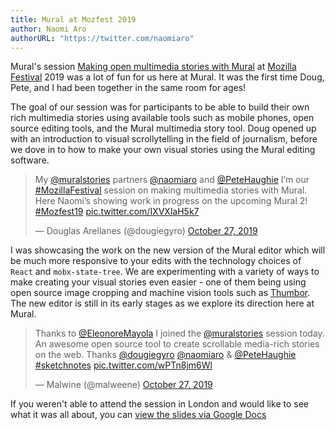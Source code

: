 ```yaml
---
title: Mural at Mozfest 2019
author: Naomi Aro
authorURL: "https://twitter.com/naomiaro"
---
```


Mural's session <a href="https://discourse.mozilla.org/t/making-open-multimedia-stories-with-mural/46613" target="_blank" rel="noopener noreferrer">Making open multimedia stories with Mural</a> at <a href="https://www.mozillafestival.org" target="_blank" rel="noopener noreferrer">Mozilla Festival</a> 2019 was a lot of fun for us here at Mural. It was the first time Doug, Pete, and I had been together in the same room for ages!

<!--truncate-->

The goal of our session was for participants to be able to build their own rich multimedia stories using available tools such as mobile phones, open source editing tools, and the Mural multimedia story tool. Doug opened up with an introduction to visual scrollytelling in the field of journalism, before we dove in to how to make your own visual stories using the Mural editing software.

<blockquote class="twitter-tweet"><p lang="en" dir="ltr">My <a href="https://twitter.com/muralstories?ref_src=twsrc%5Etfw">@muralstories</a> partners <a href="https://twitter.com/naomiaro?ref_src=twsrc%5Etfw">@naomiaro</a> and <a href="https://twitter.com/PeteHaughie?ref_src=twsrc%5Etfw">@PeteHaughie</a> I’m our <a href="https://twitter.com/hashtag/MozillaFestival?src=hash&amp;ref_src=twsrc%5Etfw">#MozillaFestival</a> session on making multimedia stories with Mural. Here Naomi’s showing work in progress on the upcoming Mural 2! <a href="https://twitter.com/hashtag/Mozfest19?src=hash&amp;ref_src=twsrc%5Etfw">#Mozfest19</a> <a href="https://t.co/IXVXlaH5k7">pic.twitter.com/IXVXlaH5k7</a></p>&mdash; Douglas Arellanes (@dougiegyro) <a href="https://twitter.com/dougiegyro/status/1188442479336525824?ref_src=twsrc%5Etfw">October 27, 2019</a></blockquote> <script async src="https://platform.twitter.com/widgets.js" charset="utf-8"></script>

I was showcasing the work on the new version of the Mural editor which will be much more responsive to your edits with the technology choices of `React` and `mobx-state-tree`. We are experimenting with a variety of ways to make creating your visual stories even easier - one of them being using open source image cropping and machine vision tools such as <a href="http://thumbor.org/" target="_blank" rel="noopener noreferrer">Thumbor</a>. The new editor is still in its early stages as we explore its direction here at Mural.

<blockquote class="twitter-tweet"><p lang="en" dir="ltr">Thanks to <a href="https://twitter.com/EleonoreMayola?ref_src=twsrc%5Etfw">@EleonoreMayola</a> I joined the <a href="https://twitter.com/muralstories?ref_src=twsrc%5Etfw">@muralstories</a> session today. An awesome open source tool to create scrollable media-rich stories on the web. Thanks <a href="https://twitter.com/dougiegyro?ref_src=twsrc%5Etfw">@dougiegyro</a> <a href="https://twitter.com/naomiaro?ref_src=twsrc%5Etfw">@naomiaro</a> &amp; <a href="https://twitter.com/PeteHaughie?ref_src=twsrc%5Etfw">@PeteHaughie</a> <a href="https://twitter.com/hashtag/sketchnotes?src=hash&amp;ref_src=twsrc%5Etfw">#sketchnotes</a> <a href="https://t.co/wPTn8jm6Wl">pic.twitter.com/wPTn8jm6Wl</a></p>&mdash; Malwine (@malweene) <a href="https://twitter.com/malweene/status/1188453087498899456?ref_src=twsrc%5Etfw">October 27, 2019</a></blockquote> <script async src="https://platform.twitter.com/widgets.js" charset="utf-8"></script>

If you weren't able to attend the session in London and would like to see what it was all about, you can <a href="https://docs.google.com/presentation/d/1CuZomEmwQ3QqskSNZEYOrOeK0VFBwR1BHBFuIO7a0wE/edit#slide=id.gcb9a0b074_1_0" target="_blank" rel="noopener noreferrer">view the slides via Google Docs</a>

